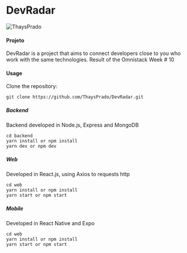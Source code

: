 # DevRadar

![ThaysPrado](https://i.imgur.com/XR0Nqcq.png)

#### Projeto

DevRadar is a project that aims to connect developers close to you who work with the same technologies.
Result of the Omnistack Week # 10

#### Usage

Clone the repository:

```shell
git clone https://github.com/ThaysPrado/DevRadar.git
```

##### Backend

Backend developed in Node.js, Express and MongoDB

```shell
cd backend
yarn install or npm install
yarn dev or npm dev
```

##### Web

Developed in React.js, using Axios to requests http

```shell
cd web
yarn install or npm install
yarn start or npm start
```

##### Mobile

Developed in React Native and Expo

```shell
cd web
yarn install or npm install
yarn start or npm start
```

